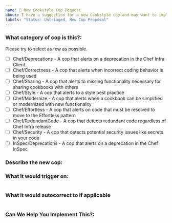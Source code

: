 ```yaml
---
name: 🚀 New Cookstyle Cop Request
about: I have a suggestion for a new Cookstyle cop(and may want to implement it 🙂)!
labels: "Status: Untriaged, New Cop Proposal"
---
```


### What category of cop is this?:

Please try to select as few as possible.

- [ ] Chef/Deprecations - A cop that alerts on a deprecation in the Chef Infra Client
- [ ] Chef/Correctness - A cop that alerts when incorrect coding behavior is being used
- [ ] Chef/Sharing - A cop that alerts to missing functionality necessary for sharing cookbooks with others
- [ ] Chef/Style - A cop that alerts to a style best practice
- [ ] Chef/Modernize - A cop that alerts when a cookbook can be simplified or modernized with new functionality
- [ ] Chef/Effortless - A cop that alerts on code that must be resolved to move to the Effortless pattern
- [ ] Chef/RedundantCode - A cop that detects redundant code regardless of Chef Infra release
- [ ] Chef/Security - A cop that detects potential security issues like secrets in your code
- [ ] InSpec/Deprecations - A cop that alerts on a deprecation in the Chef InSpec 

### Describe the new cop:

<!---  Why is a new Cookstyle Cop necessary? -->

### What it would trigger on:

<!---  Give examples of the cookbook code that you're trying to trigger on -->
```ruby

```

### What it would autocorrect to if applicable

<!--- If autocorrecting is possible what would you correct to? -->
```ruby

```

### Can We Help You Implement This?:

<!---  The best way to ensure your enhancement is built is to help implement the enhancement yourself. If you're interested in helping out we'd love to give you a hand to make this possible. Let us know if there's something you need. -->
